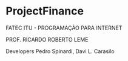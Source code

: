 # ProjectFinance
FATEC ITU - PROGRAMAÇÃO PARA INTERNET

PROF. RICARDO ROBERTO LEME 

Developers Pedro Spinardi, Davi L. Carasilo